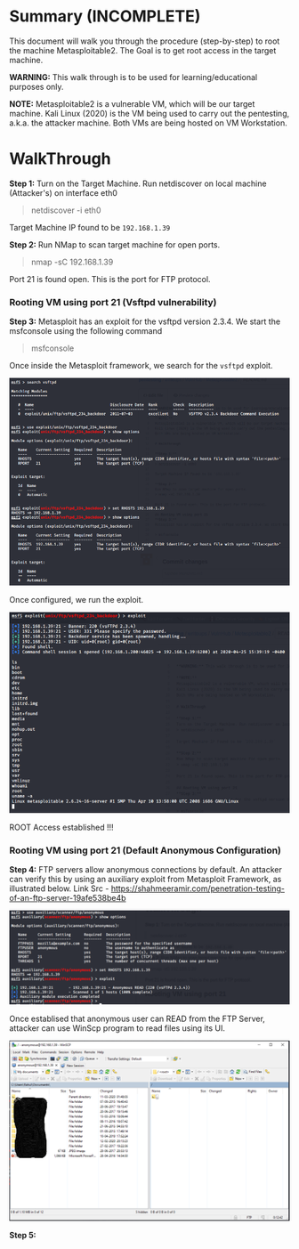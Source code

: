 # Summary (INCOMPLETE)
This document will walk you through the procedure (step-by-step) to root the machine Metasploitable2.
The Goal is to get root access in the target machine.

**WARNING:** This walk through is to be used for learning/educational purposes only.

**NOTE:**
Metasploitable2 is a vulnerable VM, which will be our target machine.
Kali Linux (2020) is the VM being used to carry out the pentesting, a.k.a. the attacker machine.
Both VMs are being hosted on VM Workstation.

# WalkThrough

**Step 1:**
Turn on the Target Machine. Run netdiscover on local machine (Attacker's) on interface eth0
> netdiscover -i eth0

Target Machine IP found to be `192.168.1.39`

**Step 2:**
Run NMap to scan target machine for open ports. 
> nmap -sC 192.168.1.39

Port 21 is found open. This is the port for FTP protocol.

### Rooting VM using port 21 (Vsftpd vulnerability)
**Step 3:**
Metasploit has an exploit for the vsftpd version 2.3.4. We start the msfconsole using the following command

> msfconsole

Once inside the Metasploit framework, we search for the `vsftpd` exploit.

![vsftpd_config.png](vsftpd_config.png)

Once configured, we run the exploit.

![vsftpd_exploit.png](vsftpd_exploit.png)

ROOT Access established !!!

### Rooting VM using port 21 (Default Anonymous Configuration)
**Step 4:**
FTP servers allow anonymous connections by default. An attacker can verify this by using an auxiliary exploit from Metasploit Framework, as illustrated below. Link Src - https://shahmeeramir.com/penetration-testing-of-an-ftp-server-19afe538be4b

![msf_ftp_anon.png](msf_ftp_anon.png)

Once establised that anonymous user can READ from the FTP Server, attacker can use WinScp program to read files using its UI.

![scp_ftp_anon.png](scp_ftp_anon.png)


**Step 5:**






